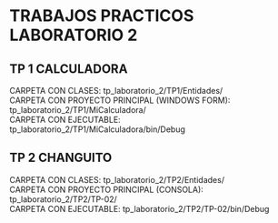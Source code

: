 # TRABAJOS PRACTICOS LABORATORIO 2

<h2>TP 1 CALCULADORA</h2>
  CARPETA CON CLASES: tp_laboratorio_2/TP1/Entidades/</br>
  CARPETA CON PROYECTO PRINCIPAL (WINDOWS FORM): tp_laboratorio_2/TP1/MiCalculadora/ </br>
  CARPETA CON EJECUTABLE: tp_laboratorio_2/TP1/MiCalculadora/bin/Debug </br>
<h2>TP 2 CHANGUITO</h2>
  CARPETA CON CLASES: tp_laboratorio_2/TP2/Entidades/</br>
  CARPETA CON PROYECTO PRINCIPAL (CONSOLA): tp_laboratorio_2/TP2/TP-02/ </br>
  CARPETA CON EJECUTABLE: tp_laboratorio_2/TP2/TP-02/bin/Debug </br>

